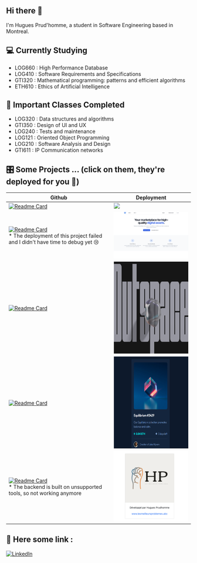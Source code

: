 ## Hi there 👋

I'm Hugues Prud'homme, a student in Software Engineering based in Montreal.

## 💻 Currently Studying
- LOG660 : High Performance Database
- LOG410 : Software Requirements and Specifications
- GTI320 : Mathematical programming: patterns and efficient algorithms
- ETH610 : Ethics of Artificial Intelligence

## 📖 Important Classes Completed

- LOG320 : Data structures and algorithms
- GTI350 : Design of UI and UX
- LOG240 : Tests and maintenance
- LOG121 : Oriented Object Programming
- LOG210 : Software Analysis and Design
- GTI611 : IP Communication networks

## 🎛️ Some Projects ... (click on them, they're deployed for you 🤗)

| Github        | Deployment    |
| ------------- | ------------- |
[![Readme Card](https://github-readme-stats.vercel.app/api/pin/?username=Huguesmmm&repo=dotfiles)](https://github.com/Huguesmmm/dotfiles/) | [<img src="https://github.com/user-attachments/assets/df88614d-f366-45a6-90ab-2d2456889927" width="350" height="auto"/>](https://huguesmmm.github.io/3d-blob/) |
[![Readme Card](https://github-readme-stats.vercel.app/api/pin/?username=Huguesmmm&repo=digitalhippo)](https://github.com/Huguesmmm/digitalhippo/) <br>* The deployment of this project failed and I didn't have time to debug yet 😢 | [<img src="https://github.com/Huguesmmm/digitalhippo/blob/main/public/digitalhippo_deployment.png" width="350" height="auto">](https://digitalhippo-production-f969.up.railway.app/) |
[![Readme Card](https://github-readme-stats.vercel.app/api/pin/?username=Huguesmmm&repo=3d-blob)](https://github.com/Huguesmmm/3d-blob) | [<img src="https://github.com/Huguesmmm/3d-blob/blob/main/src/assets/Readme/3d-blob_preview.png" width="350" height=250>](https://huguesmmm.github.io/3d-blob/) |
|[![Readme Card](https://github-readme-stats.vercel.app/api/pin/?username=Huguesmmm&repo=frontendMentor-nftPreview)](https://github.com/Huguesmmm/frontendMentor-nftPreview) | [<img src="https://github.com/Huguesmmm/frontendMentor-nftPreview/raw/main/public/images/readmePreview.png" width="250" height=250 margin="auto">](https://huguesmmm.github.io/frontendMentor-nftPreview/) |
|[![Readme Card](https://github-readme-stats.vercel.app/api/pin/?username=Huguesmmm&repo=Interventions)](https://github.com/Huguesmmm/Interventions) <br>* The backend is built on unsupported tools, so not working anymore | [<img src="https://github.com/Huguesmmm/Interventions/blob/73da337bcd115968ec6f0f4df21d1674c10e10ae/src/assets/images/screenshot-deployment.png" width="350" height="auto">](https://interventions.vercel.app/accueil) |

## 🤖 Here some link :

[![LinkedIn](https://img.shields.io/badge/LinkedIn-0077B5?style=for-the-badge&logo=linkedin&logoColor=white)](https://www.linkedin.com/in/hugues-prud-homme-9bba43180/)
